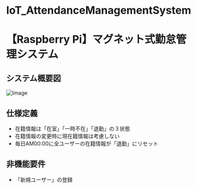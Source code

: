 # IoT_AttendanceManagementSystem
# 【Raspberry Pi】マグネット式勤怠管理システム

## システム概要図
![Image](https://github.com/user-attachments/assets/9d07bb15-075e-468a-99be-4524f827bc21)

## 仕様定義
+ 在籍情報は「在室」「一時不在」「退勤」の３状態
+ 在籍情報の変更時に現在籍情報は考慮しない
+ 毎日AM00:00に全ユーザーの在籍情報が「退勤」にリセット

## 非機能要件
+ 「新規ユーザー」の登録
